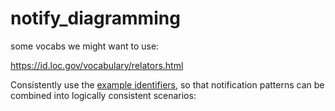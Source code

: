 # notify_diagramming

some vocabs we might want to use:

https://id.loc.gov/vocabulary/relators.html



Consistently use the [example identifiers](https://notify.coar-repositories.org/entities/), so that notification patterns can be combined into logically consistent scenarios:

